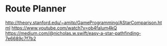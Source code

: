 # Route Planner

http://theory.stanford.edu/~amitp/GameProgramming/AStarComparison.html
https://www.youtube.com/watch?v=ob4faIum4kQ
https://medium.com/@nicholas.w.swift/easy-a-star-pathfinding-7e6689c7f7b2

